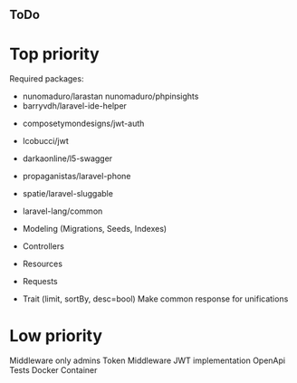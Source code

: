 ## ToDo

# Top priority
Required packages:
+	nunomaduro/larastan
	nunomaduro/phpinsights
+	barryvdh/laravel-ide-helper
-	composetymondesigns/jwt-auth
+	lcobucci/jwt
+	darkaonline/l5-swagger
+	propaganistas/laravel-phone
+	spatie/laravel-sluggable
+	laravel-lang/common

+ Modeling (Migrations, Seeds, Indexes)
+ Controllers
+ Resources
+ Requests
+ Trait (limit, sortBy, desc=bool)
Make common response for unifications

# Low priority
Middleware only admins
Token Middleware
JWT implementation
OpenApi
Tests
Docker Container